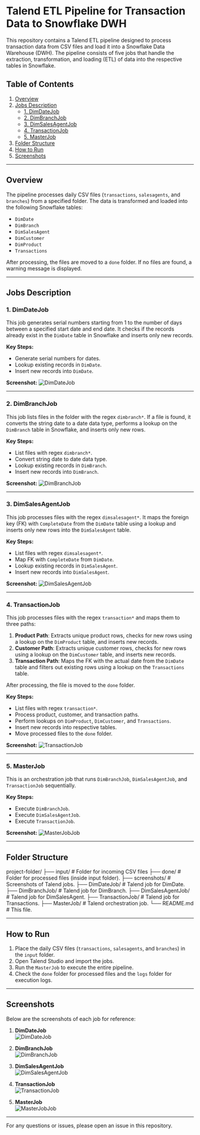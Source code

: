 # Talend ETL Pipeline for Transaction Data to Snowflake DWH

This repository contains a Talend ETL pipeline designed to process transaction data from CSV files and load it into a Snowflake Data Warehouse (DWH). The pipeline consists of five jobs that handle the extraction, transformation, and loading (ETL) of data into the respective tables in Snowflake.

## Table of Contents
1. [Overview](#overview)
2. [Jobs Description](#jobs-description)
   - [1. DimDateJob](#1-dimdatejob)
   - [2. DimBranchJob](#2-dimbranchjob)
   - [3. DimSalesAgentJob](#3-dimsalesagentjob)
   - [4. TransactionJob](#4-transactionjob)
   - [5. MasterJob](#5-masterjob)
3. [Folder Structure](#folder-structure)
4. [How to Run](#how-to-run)
5. [Screenshots](#screenshots)

---

## Overview

The pipeline processes daily CSV files (`transactions`, `salesagents`, and `branches`) from a specified folder. The data is transformed and loaded into the following Snowflake tables:
- `DimDate`
- `DimBranch`
- `DimSalesAgent`
- `DimCustomer`
- `DimProduct`
- `Transactions`

After processing, the files are moved to a `done` folder. If no files are found, a warning message is displayed.

---

## Jobs Description

### 1. DimDateJob
This job generates serial numbers starting from 1 to the number of days between a specified start date and end date. It checks if the records already exist in the `DimDate` table in Snowflake and inserts only new records.

**Key Steps:**
- Generate serial numbers for dates.
- Lookup existing records in `DimDate`.
- Insert new records into `DimDate`.

**Screenshot:**
![DimDateJob](https://github.com/user-attachments/assets/733af5d5-63ce-4e4e-bd4d-aa04ad9ddf69)


---

### 2. DimBranchJob
This job lists files in the folder with the regex `dimbranch*`. If a file is found, it converts the string date to a date data type, performs a lookup on the `DimBranch` table in Snowflake, and inserts only new rows.

**Key Steps:**
- List files with regex `dimbranch*`.
- Convert string date to date data type.
- Lookup existing records in `DimBranch`.
- Insert new records into `DimBranch`.

**Screenshot:**
![DimBranchJob](https://github.com/user-attachments/assets/5cb44207-2a8d-4add-88d7-2ad04ecb59be)


---

### 3. DimSalesAgentJob
This job processes files with the regex `dimsalesagent*`. It maps the foreign key (FK) with `CompleteDate` from the `DimDate` table using a lookup and inserts only new rows into the `DimSalesAgent` table.

**Key Steps:**
- List files with regex `dimsalesagent*`.
- Map FK with `CompleteDate` from `DimDate`.
- Lookup existing records in `DimSalesAgent`.
- Insert new records into `DimSalesAgent`.

**Screenshot:**
![DimSalesAgentJob](https://github.com/user-attachments/assets/3a5850c9-1c73-4135-bfbf-f15019ccf8c0)

---

### 4. TransactionJob
This job processes files with the regex `transaction*` and maps them to three paths:
1. **Product Path**: Extracts unique product rows, checks for new rows using a lookup on the `DimProduct` table, and inserts new records.
2. **Customer Path**: Extracts unique customer rows, checks for new rows using a lookup on the `DimCustomer` table, and inserts new records.
3. **Transaction Path**: Maps the FK with the actual date from the `DimDate` table and filters out existing rows using a lookup on the `Transactions` table.

After processing, the file is moved to the `done` folder.

**Key Steps:**
- List files with regex `transaction*`.
- Process product, customer, and transaction paths.
- Perform lookups on `DimProduct`, `DimCustomer`, and `Transactions`.
- Insert new records into respective tables.
- Move processed files to the `done` folder.

**Screenshot:**
![TransactionJob](https://github.com/user-attachments/assets/781dfdf1-0da3-4bd4-bd7a-638da1a0b1cf)


---

### 5. MasterJob
This is an orchestration job that runs `DimBranchJob`, `DimSalesAgentJob`, and `TransactionJob` sequentially.

**Key Steps:**
- Execute `DimBranchJob`.
- Execute `DimSalesAgentJob`.
- Execute `TransactionJob`.

**Screenshot:**
![MasterJobJob](https://github.com/user-attachments/assets/783e4b82-ab4c-4e1f-b7c6-d748bd86a397)

---

## Folder Structure

project-folder/
├── input/ # Folder for incoming CSV files  ├── done/ # Folder for processed files (inside input folder).
├── screenshots/ # Screenshots of Talend jobs.
├── DimDateJob/ # Talend job for DimDate.
├── DimBranchJob/ # Talend job for DimBranch.
├── DimSalesAgentJob/ # Talend job for DimSalesAgent.
├── TransactionJob/ # Talend job for Transactions.
├── MasterJob/ # Talend orchestration job.
└── README.md # This file.


---

## How to Run

1. Place the daily CSV files (`transactions`, `salesagents`, and `branches`) in the `input` folder.
2. Open Talend Studio and import the jobs.
3. Run the `MasterJob` to execute the entire pipeline.
4. Check the `done` folder for processed files and the `logs` folder for execution logs.

---

## Screenshots

Below are the screenshots of each job for reference:

1. **DimDateJob**  
![DimDateJob](https://github.com/user-attachments/assets/f330838c-d827-42d8-b7c1-ff3b5552dddc)

2. **DimBranchJob**  
![DimBranchJob](https://github.com/user-attachments/assets/9ab686b6-05ad-45fd-b20b-6af496893fbf)

3. **DimSalesAgentJob**  
![DimSalesAgentJob](https://github.com/user-attachments/assets/b5e6cd93-67a1-435c-aedb-8642371026d2)

4. **TransactionJob**  
![TransactionJob](https://github.com/user-attachments/assets/18086fb5-8081-4f6b-9e6c-b77b16fa00e5)

5. **MasterJob**  
![MasterJobJob](https://github.com/user-attachments/assets/b9a799b4-52c3-4364-a6fc-30fd9e953671)

---

For any questions or issues, please open an issue in this repository.
